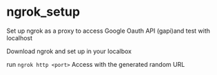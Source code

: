 # ngrok_setup
Set up ngrok as a proxy to access Google Oauth API (gapi)and test with localhost

Download ngrok and set up in your localbox

run `ngrok http <port>`
Access with the generated random URL
  
 


